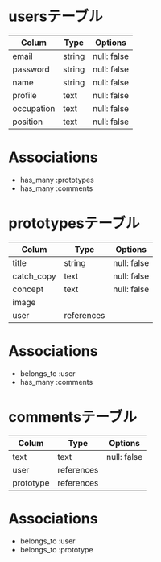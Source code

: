 # usersテーブル

| Colum      | Type   | Options     |
| ---------- | ------ | ----------- |
| email      | string | null: false |
| password   | string | null: false |
| name       | string | null: false |
| profile    | text   | null: false |
| occupation | text   | null: false |
| position   | text   | null: false |

# Associations

- has_many :prototypes
- has_many :comments

# prototypesテーブル

| Colum      | Type       | Options     |
| ---------- | ---------- | ----------- |
| title      | string     | null: false |
| catch_copy | text       | null: false |
| concept    | text       | null: false |
| image      |            |             |
| user       | references |             |

# Associations

- belongs_to :user
- has_many :comments

# commentsテーブル

| Colum     | Type       | Options     |
| --------- | ---------- | ----------- |
| text      | text       | null: false |
| user      | references |             |
| prototype | references |             |

# Associations

- belongs_to :user
- belongs_to :prototype

